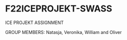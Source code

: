# F22ICEPROJEKT-SWASS

ICE PROJEKT ASSIGNMENT

GROUP MEMBERS: Natasja, Veronika, William and Oliver

